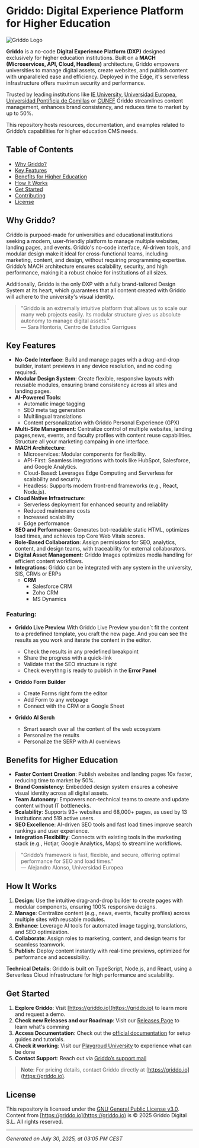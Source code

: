 # Griddo: Digital Experience Platform for Higher Education

![Griddo Logo](https://griddo.io/images/logo-for-github.png)

**Griddo** is a no-code **Digital Experience Platform (DXP)** designed exclusively for higher education institutions. Built on a **MACH (Microservices, API, Cloud, Headless)** architecture, Griddo empowers universities to manage digital assets, create websites, and publish content with unparalleled ease and efficiency. Deployed in the Edge, it's serverless infrastructure offers maximun security and performance.


Trusted by leading institutions like [IE University](https://ie.edu), [Universidad Europea](https://universidadeuropea.com), [Universidad Pontificia de Comillas](https://comillas.edu) or [CUNEF](https://cunef.edu) Griddo streamlines content management, enhances brand consistency, and reduces time to market by up to 50%.

This repository hosts resources, documentation, and examples related to Griddo’s capabilities for higher education CMS needs.

## Table of Contents
- [Why Griddo?](#why-griddo)
- [Key Features](#key-features)
- [Benefits for Higher Education](#benefits-for-higher-education)
- [How It Works](#how-it-works)
- [Get Started](#get-started)
- [Contributing](#contributing)
- [License](#license)

## Why Griddo?

Griddo is purpoed-made for universities and educational institutions seeking a modern, user-friendly platform to manage multiple websites, landing pages, and events. Griddo's no-code interface, AI-driven tools, and modular design make it ideal for cross-functional teams, including marketing, content, and design, without requiring programming expertise. Griddo’s MACH architecture ensures scalability, security, and high performance, making it a robust choice for institutions of all sizes.

Additionally, Griddo is the only DXP with a fully brand-tailored Design System at its heart, which guarantees that all content created with Griddo will adhere to the university's visual identity.

> "Griddo is an extremally intuitive platform that allows us to scale our many web projects easily. Its modular structure gives us absolute autonomy to manage digital assets."  
> — Sara Hontoria, Centro de Estudios Garrigues

## Key Features

- **No-Code Interface**: Build and manage pages with a drag-and-drop builder, instant previews in any device resolution, and no coding required.
- **Modular Design System**: Create flexible, responsive layouts with reusable modules, ensuring brand consistency across all sites and landing pages.
- **AI-Powered Tools**:
  - Automatic image tagging
  - SEO meta tag generation
  - Multilingual translations
  - Content personalization with Griddo Personal Experience (GPX)
- **Multi-Site Management**: Centralize control of multiple websites, landing pages,news, events, and faculty profiles with content reuse capabilities. Structure all your marketing campaing in one interface.
- **MACH Architecture**:
  - Microservices: Modular components for flexibility.
  - API-First: Seamless integrations with tools like HubSpot, Salesforce, and Google Analytics.
  - Cloud-Based: Leverages Edge Computing and Serverless for scalability and security.
  - Headless: Supports modern front-end frameworks (e.g., React, Node.js).
- **Cloud Native Infrastructure**:
    - Serverless deployment for enhanced security and reliablity
    - Reduced maintenane costs
    - Increased scalability
    - Edge performance
- **SEO and Performance**: Generates bot-readable static HTML, optimizes load times, and achieves top Core Web Vitals scores.
- **Role-Based Collaboration**: Assign permissions for SEO, analytics, content, and design teams, with traceability for external collaborators.
- **Digital Asset Management**: Griddo Images optimizes media handling for efficient content workflows.
- **Integrations**: Griddo can be integrated with any system in the university, SIS, CRMs or ERPs
    - **CRM**
        - Salesforce CRM
        - Zoho CRM
        - MS Dynamics
### Featuring:
- **Griddo Live Preview**
With Griddo Live Preview you don´t fit the content to a predefined template, you craft the new page. And you can see the results as you work and iterate the content in the editor.
    - Check the results in any predefined breakpoint
    - Share the progress with a quick-link
    - Validate that the SEO structure is right
    - Check everythng is ready to publish in the **Error Panel**

- **Griddo Form Builder**   
    - Create Forms right form the editor
    - Add Form to any webpage
    - Connect with the CRM or a Google Sheet

- **Griddo AI Serch**     
    - Smart search over all the content of the web ecosystem
    - Personalize the results
    - Personalize the SERP with AI overviews

## Benefits for Higher Education

- **Faster Content Creation**: Publish websites and landing pages 10x faster, reducing time to market by 50%.
- **Brand Consistency**: Embedded design system ensures a cohesive visual identity across all digital assets.
- **Team Autonomy**: Empowers non-technical teams to create and update content without IT bottlenecks.
- **Scalability**: Supports 93+ websites and 68,000+ pages, as used by 13 institutions and 519 active users.
- **SEO Excellence**: AI-driven SEO tools and fast load times improve search rankings and user experience.
- **Integration Flexibility**: Connects with existing tools in the marketing stack (e.g., Hotjar, Google Analytics, Maps) to streamline workflows.

> "Griddo’s framework is fast, flexible, and secure, offering optimal performance for SEO and load times."  
> — Alejandro Alonso, Universidad Europea

## How It Works

1. **Design**: Use the intuitive drag-and-drop builder to create pages with modular components, ensuring 100% responsive designs.
2. **Manage**: Centralize content (e.g., news, events, faculty profiles) across multiple sites with reusable modules.
3. **Enhance**: Leverage AI tools for automated image tagging, translations, and SEO optimization.
4. **Collaborate**: Assign roles to marketing, content, and design teams for seamless teamwork.
5. **Publish**: Deploy content instantly with real-time previews, optimized for performance and accessibility.

**Technical Details**: Griddo is built on TypeScript, Node.js, and React, using a Serverless Cloud infrastructure for high performance and scalability.

## Get Started

1. **Explore Griddo**: Visit [https://griddo.io](https://griddo.io) to learn more and request a demo.
2. **Check new Releases and our Roadmap**: Visit our [Releases Page](https://griddo.io/releases/) to learn what's comming
3. **Access Documentation**: Check out the [official documentation](https://griddo.io/docs) for setup guides and tutorials. <!-- Replace with actual docs URL if available -->
3. **Check it working**: Visit our [Playgroud University](https://play.griddo.io) to experience what can be done
4. **Contact Support**: Reach out via [Griddo’s support mail](mailto://support.griddo.io)

> **Note**: For pricing details, contact Griddo directly at [https://griddo.io](https://griddo.io).


## License

This repository is licensed under the [GNU General Public License v3.0](./LICENSE). Content from [https://griddo.io](https://griddo.io) is © 2025 Griddo Digital S.L. All rights reserved.

---
*Generated on July 30, 2025, at 03:05 PM CEST*

